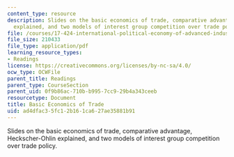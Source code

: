 ```yaml
---
content_type: resource
description: Slides on the basic economics of trade, comparative advantage, Heckscher-Ohlin
  explained, and two models of interest group competition over trade policy.
file: /courses/17-424-international-political-economy-of-advanced-industrial-societies-fall-2011/ad4dfac35fc12b161ca627ae35881b91_MIT17_424F11_BasicEcoTrade.pdf
file_size: 210433
file_type: application/pdf
learning_resource_types:
- Readings
license: https://creativecommons.org/licenses/by-nc-sa/4.0/
ocw_type: OCWFile
parent_title: Readings
parent_type: CourseSection
parent_uid: 0f9b86ac-710b-b995-7cc9-29b4a343ceeb
resourcetype: Document
title: Basic Economics of Trade
uid: ad4dfac3-5fc1-2b16-1ca6-27ae35881b91
---
```

Slides on the basic economics of trade, comparative advantage, Heckscher-Ohlin explained, and two models of interest group competition over trade policy.